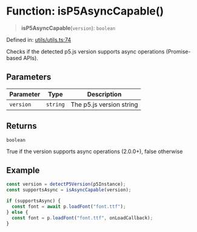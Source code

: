 # Function: isP5AsyncCapable()

> **isP5AsyncCapable**(`version`): `boolean`

Defined in: [utils/utils.ts:74](https://github.com/humanbydefinition/p5.asciify/blob/e84cef5e536638c5f6d76446c1b5a0c21e26f2d7/src/lib/utils/utils.ts#L74)

Checks if the detected p5.js version supports async operations (Promise-based APIs).

## Parameters

| Parameter | Type     | Description              |
| --------- | -------- | ------------------------ |
| `version` | `string` | The p5.js version string |

## Returns

`boolean`

True if the version supports async operations (2.0.0+), false otherwise

## Example

```typescript
const version = detectP5Version(p5Instance);
const supportsAsync = isAsyncCapable(version);

if (supportsAsync) {
  const font = await p.loadFont("font.ttf");
} else {
  const font = p.loadFont("font.ttf", onLoadCallback);
}
```
